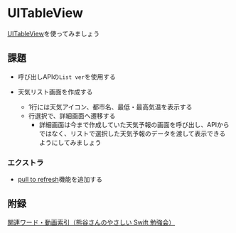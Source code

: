# UITableView

[UITableView](https://developer.apple.com/documentation/uikit/uitableview)を使ってみましょう

## 課題

- 呼び出しAPIの`List ver`を使用する

- 天気リスト画面を作成する

    - 1行には天気アイコン、都市名、最低・最高気温を表示する
    - 行選択で、詳細画面へ遷移する
      - 詳細画面は今まで作成していた天気予報の画面を呼び出し、APIからではなく、リストで選択した天気予報のデータを渡して表示できるようにしてみましょう

### エクストラ

- [pull to refresh](https://developer.apple.com/design/human-interface-guidelines/ios/controls/refresh-content-controls/
)機能を追加する

## 附録
[関連ワード・動画索引（熊谷さんのやさしい Swift 勉強会）](https://yumemi.notion.site/786fe804ef4d4a65ba9b24498202d0da)
